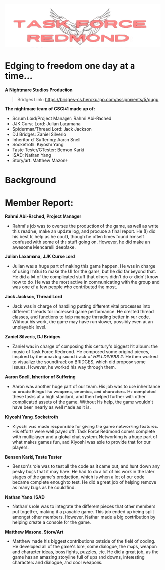 ![image](assets/images/logo.png)

# Edging to freedom one day at a time...
**A Nightmare Studios Production**
> Bridges Link: https://bridges-cs.herokuapp.com/assignments/5/gugu

**The nightmare team of CSCI41 made up of:**
  - Scrum Lord/Project Manager: Rahmi Abi-Rached
  - JJK Curse Lord: Julian Laxamana
  - Spiderman/Thread Lord: Jack Jackson
  - DJ Bridges: Zaniel Silverio
  - Inheritor of Suffering: Aaron Snell
  - Socketroth: Kiyoshi Yang
  - Taste Tester/GTester: Benson Karki
  - ISAD: Nathan Yang
  - Story/art: Matthew Mazone

# Background

# Member Report:
**Rahmi Abi-Rached, Project Manager**
- Rahmi's job was to oversee the production of the game, as well as write this readme, make an update log, and produce a final report. He (I) did his best to help as he could, though he often times found himself confused with some of the stuff going on. However, he did make an awesome Mencarelli deepfake.

**Julian Laxamana, JJK Curse Lord**
- Julian was a huge part of making this game happen. He was in charge of using ImGui to make the UI for the game, but he did far beyond that. He did a lot of the complicated stuff that others didn't do or didn't know how to do. He was the most active in communicating with the group and was one of a few people who contributed the most. 

**Jack Jackson, Thread Lord**
- Jack was in charge of handling putting different vital processes into different threads for increased game performance. He created thread classes, and functions to help manage threading better in our code. Without his work, the game may have run slower, possibly even at an unplayable level.

**Zaniel Silverio, DJ Bridges**
- Zaniel was in charge of composing this century's biggest hit album: the music of Task Force Redmond. He composed some original pieces, inspired by the amazing sound track of *HELLDIVERS 2*. He then worked to visualize the soundtrack on BRIDGES, which did propose some issues. However, he worked his way through them.

**Aaron Snell, Inheritor of Suffering**
- Aaron was another huge part of our team. His job was to use inheritance to create things like weapons, enemies, and characters. He completed these tasks at a high standard, and then helped further with other complicated assets of the game. Without his help, the game wouldn't have been nearly as well made as it is.

**Kiyoshi Yang, Socketroth**
- Kiyoshi was made responsible for giving the game networking features. His efforts were well payed off: Task Force Redmond comes complete with multiplayer and a global chat system. Networking is a huge part of what makes games fun, and Kiyoshi was able to provide that for our players.

**Benson Karki, Taste Tester**
- Benson's role was to test all the code as it came out, and hunt down any pesky bugs that it may have. He had to do a lot of his work in the later stages of the game's production, which is when a lot of our code became complete enough to test. He did a great job of helping remove as many bugs as he could find.

**Nathan Yang, ISAD**
- Nathan's role was to integrate the different pieces that other members put together, making it a playable game. This job ended up being split amongst other members. However, Nathan made a big contribution by helping create a console for the game.

**Matthew Mazone, Story/Art**
- Matthew made his biggest contributions outside of the field of coding. He developed all of the game's lore, some dialogue, the maps, weapon and character ideas, boss fights, puzzles, etc. He did a great job, as the game has an amazing storyline full of ups and downs, interesting characters and dialogue, and cool weapons.

